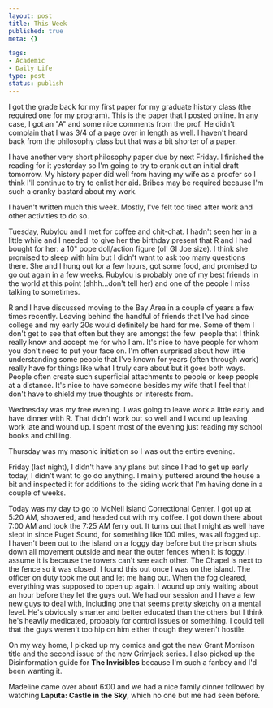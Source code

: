 ```yaml
--- 
layout: post
title: This Week
published: true
meta: {}

tags: 
- Academic
- Daily Life
type: post
status: publish
---
```

<p>I got the grade back for my first paper for my graduate history class (the 
required one for my program). This is the paper that I posted online. In any 
case, I got an &quot;A&quot; and some nice comments from the prof. He didn&#39;t complain that 
I was 3/4 of a page over in length as well. I haven&#39;t heard back from the 
philosophy class but that was a bit shorter of a paper.</p>
<p>I have another very short philosophy paper due by next Friday. I finished the 
reading for it yesterday so I&#39;m going to try to crank out an initial draft 
tomorrow. My history paper did well from having my wife as a proofer so I think 
I&#39;ll continue to try to enlist her aid. Bribes may be required because I&#39;m such 
a cranky bastard about my work.</p>
<p>I haven&#39;t written much this week. Mostly, I&#39;ve felt too tired after work and 
other activities to do so.</p>
<p>Tuesday, <a href="http://www.livejournal.com/users/rubylou/">Rubylou</a> and 
I met for coffee and chit-chat. I hadn&#39;t seen her in a little while and I needed&nbsp; 
to give her the birthday present that R and I had bought for her: a 10&quot; pope 
doll/action figure (ol&#39; GI Joe size). I think she promised to sleep with him but 
I didn&#39;t want to ask too many questions there. She and I hung out for a few 
hours, got some food, and promised to go out again in a few weeks. Rubylou is 
probably one of my best friends in the world at this point (shhh...don&#39;t tell 
her) and one of the people I miss talking to sometimes. </p>
<p>R and I have discussed moving to the Bay Area in a couple of years a few 
times recently. Leaving behind the handful of friends that I&#39;ve had since 
college and my early 20s would definitely be hard for me. Some of them I don&#39;t 
get to see that often but they are amongst the few&nbsp; people that I think 
really know and accept me for who I am. It&#39;s nice to have people for whom you 
don&#39;t need to put your face on. I&#39;m often surprised about how little 
understanding some people that I&#39;ve known for years (often through work) really 
have for things like what I truly care about but it goes both ways. People often 
create such superficial attachments to people or keep people at a distance. It&#39;s 
nice to have someone besides my wife that I feel that I don&#39;t have to shield my 
true thoughts or interests from.</p>
<p>Wednesday was my free evening. I was going to leave work a little early and 
have dinner with R. That didn&#39;t work out so well and I wound up leaving work 
late and wound up. I spent most of the evening just reading my school books and 
chilling.</p>
<p>Thursday was my masonic initiation so I was out the entire evening. </p>
<p>Friday (last night), I didn&#39;t have any plans but since I had to get up early 
today, I didn&#39;t want to go do anything. I mainly puttered around the house a bit 
and inspected it for additions to the siding work that I&#39;m having done in a 
couple of weeks.</p>
<p>Today was my day to go to McNeil Island Correctional Center. I got up at 5:20 
AM, showered, and headed out with my coffee. I got down there about 7:00 AM and 
took the 7:25 AM ferry out. It turns out that I might as well have slept in 
since Puget Sound, for something like 100 miles, was all fogged up. I haven&#39;t 
been out to the island on a foggy day before but the prison shuts down all 
movement outside and near the outer fences when it is foggy. I assume it is 
because the towers can&#39;t see each other. The Chapel is next to the fence so it 
was closed. I found this out once I was on the island. The officer on duty took 
me out and let me hang out. When the fog cleared, everything was supposed to 
open up again. I wound up only waiting about an hour before they let the guys 
out. We had our session and I have a few new guys to deal with, including one 
that seems pretty sketchy on a mental level. He&#39;s obviously smarter and better 
educated than the others but I think he&#39;s heavily medicated, probably for 
control issues or something. I could tell that the guys weren&#39;t too hip on him 
either though they weren&#39;t hostile.</p>
<p>On my way home, I picked up my comics and got the new Grant Morrison title 
and the second issue of the new Grimjack series. I also picked up the 
Disinformation guide for <b>The Invisibles</b> because I&#39;m such a fanboy and I&#39;d 
been wanting it.</p>
<p>Madeline came over about 6:00 and we had a nice family dinner followed by 
watching <b>Laputa: Castle in the Sky</b>, which no one but me had seen before.</p>
